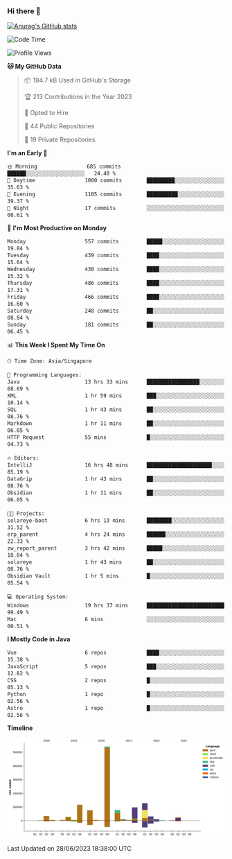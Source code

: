 ### Hi there 👋

[![Anurag's GitHub stats](https://github-readme-stats.vercel.app/api?username=xiumu2017&show_icons=true&theme=radical)](https://github.com/anuraghazra/github-readme-stats)

<!--
**xiumu2017/xiumu2017** is a ✨ _special_ ✨ repository because its `README.md` (this file) appears on your GitHub profile.

Here are some ideas to get you started:

- 🔭 I’m currently working on ...
- 🌱 I’m currently learning ...
- 👯 I’m looking to collaborate on ...
- 🤔 I’m looking for help with ...
- 💬 Ask me about ...
- 📫 How to reach me: ...
- 😄 Pronouns: ...
- ⚡ Fun fact: ...
-->

<!--START_SECTION:waka-->
![Code Time](http://img.shields.io/badge/Code%20Time-1%2C542%20hrs%2017%20mins-blue)

![Profile Views](http://img.shields.io/badge/Profile%20Views-0-blue)

**🐱 My GitHub Data** 

> 📦 194.7 kB Used in GitHub's Storage 
 > 
> 🏆 213 Contributions in the Year 2023
 > 
> 💼 Opted to Hire
 > 
> 📜 44 Public Repositories 
 > 
> 🔑 19 Private Repositories 
 > 
**I'm an Early 🐤** 

```text
🌞 Morning                685 commits         ██████░░░░░░░░░░░░░░░░░░░   24.40 % 
🌆 Daytime                1000 commits        █████████░░░░░░░░░░░░░░░░   35.63 % 
🌃 Evening                1105 commits        ██████████░░░░░░░░░░░░░░░   39.37 % 
🌙 Night                  17 commits          ░░░░░░░░░░░░░░░░░░░░░░░░░   00.61 % 
```
📅 **I'm Most Productive on Monday** 

```text
Monday                   557 commits         █████░░░░░░░░░░░░░░░░░░░░   19.84 % 
Tuesday                  439 commits         ████░░░░░░░░░░░░░░░░░░░░░   15.64 % 
Wednesday                430 commits         ████░░░░░░░░░░░░░░░░░░░░░   15.32 % 
Thursday                 486 commits         ████░░░░░░░░░░░░░░░░░░░░░   17.31 % 
Friday                   466 commits         ████░░░░░░░░░░░░░░░░░░░░░   16.60 % 
Saturday                 248 commits         ██░░░░░░░░░░░░░░░░░░░░░░░   08.84 % 
Sunday                   181 commits         ██░░░░░░░░░░░░░░░░░░░░░░░   06.45 % 
```


📊 **This Week I Spent My Time On** 

```text
🕑︎ Time Zone: Asia/Singapore

💬 Programming Languages: 
Java                     13 hrs 33 mins      █████████████████░░░░░░░░   68.69 % 
XML                      1 hr 59 mins        ███░░░░░░░░░░░░░░░░░░░░░░   10.14 % 
SQL                      1 hr 43 mins        ██░░░░░░░░░░░░░░░░░░░░░░░   08.76 % 
Markdown                 1 hr 11 mins        ██░░░░░░░░░░░░░░░░░░░░░░░   06.05 % 
HTTP Request             55 mins             █░░░░░░░░░░░░░░░░░░░░░░░░   04.73 % 

🔥 Editors: 
IntelliJ                 16 hrs 48 mins      █████████████████████░░░░   85.19 % 
DataGrip                 1 hr 43 mins        ██░░░░░░░░░░░░░░░░░░░░░░░   08.76 % 
Obsidian                 1 hr 11 mins        ██░░░░░░░░░░░░░░░░░░░░░░░   06.05 % 

🐱‍💻 Projects: 
solareye-boot            6 hrs 13 mins       ████████░░░░░░░░░░░░░░░░░   31.52 % 
erp_parent               4 hrs 24 mins       ██████░░░░░░░░░░░░░░░░░░░   22.33 % 
zw_report_parent         3 hrs 42 mins       █████░░░░░░░░░░░░░░░░░░░░   18.84 % 
solareye                 1 hr 43 mins        ██░░░░░░░░░░░░░░░░░░░░░░░   08.76 % 
Obsidian Vault           1 hr 5 mins         █░░░░░░░░░░░░░░░░░░░░░░░░   05.54 % 

💻 Operating System: 
Windows                  19 hrs 37 mins      █████████████████████████   99.49 % 
Mac                      6 mins              ░░░░░░░░░░░░░░░░░░░░░░░░░   00.51 % 
```

**I Mostly Code in Java** 

```text
Vue                      6 repos             ████░░░░░░░░░░░░░░░░░░░░░   15.38 % 
JavaScript               5 repos             ███░░░░░░░░░░░░░░░░░░░░░░   12.82 % 
CSS                      2 repos             █░░░░░░░░░░░░░░░░░░░░░░░░   05.13 % 
Python                   1 repo              █░░░░░░░░░░░░░░░░░░░░░░░░   02.56 % 
Astro                    1 repo              █░░░░░░░░░░░░░░░░░░░░░░░░   02.56 % 
```



**Timeline**

![Lines of Code chart](https://raw.githubusercontent.com/xiumu2017/xiumu2017/main/assets/bar_graph.png)


 Last Updated on 28/06/2023 18:38:00 UTC
<!--END_SECTION:waka-->
